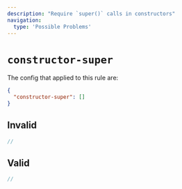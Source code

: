 ```yaml
---
description: "Require `super()` calls in constructors"
navigation:
  type: 'Possible Problems'
---
```


# `constructor-super`

The config that applied to this rule are:

```json
{
  "constructor-super": []
}
```

## Invalid

```js invalid
//
```

## Valid

```js valid
//
```
  